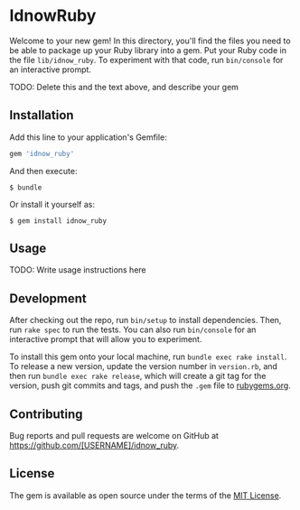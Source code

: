 # IdnowRuby

Welcome to your new gem! In this directory, you'll find the files you need to be able to package up your Ruby library into a gem. Put your Ruby code in the file `lib/idnow_ruby`. To experiment with that code, run `bin/console` for an interactive prompt.

TODO: Delete this and the text above, and describe your gem

## Installation

Add this line to your application's Gemfile:

```ruby
gem 'idnow_ruby'
```

And then execute:

    $ bundle

Or install it yourself as:

    $ gem install idnow_ruby

## Usage

TODO: Write usage instructions here

## Development

After checking out the repo, run `bin/setup` to install dependencies. Then, run `rake spec` to run the tests. You can also run `bin/console` for an interactive prompt that will allow you to experiment.

To install this gem onto your local machine, run `bundle exec rake install`. To release a new version, update the version number in `version.rb`, and then run `bundle exec rake release`, which will create a git tag for the version, push git commits and tags, and push the `.gem` file to [rubygems.org](https://rubygems.org).

## Contributing

Bug reports and pull requests are welcome on GitHub at https://github.com/[USERNAME]/idnow_ruby.


## License

The gem is available as open source under the terms of the [MIT License](http://opensource.org/licenses/MIT).

